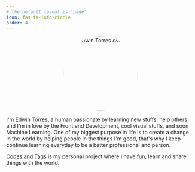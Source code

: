 ```yaml
---
# the default layout is 'page'
icon: fas fa-info-circle
order: 4
---
```


<div style="width:100%; text-align:center">
  <img alt="Edwin Torres Avatar" src="https://www.codesandtags.io/what-i-use/public/img/bg-header.png" style="width:200px;border-radius:50%;"/>
</div>

I'm [Edwin Torres](https://www.linkedin.com/in/etcode/), a human passionate by learning new stuffs, help others and I'm in love by the Front end Development, cool visual stuffs, and soon Machine Learning. One of my biggest purpose in life is to create a change in the world by helping people in the things I'm good, that's why I keep continue learning everyday to be a better professional and person.

[Codes and Tags](https://codesandtags.io) is my personal project where I have fun, learn and share things with the world.
